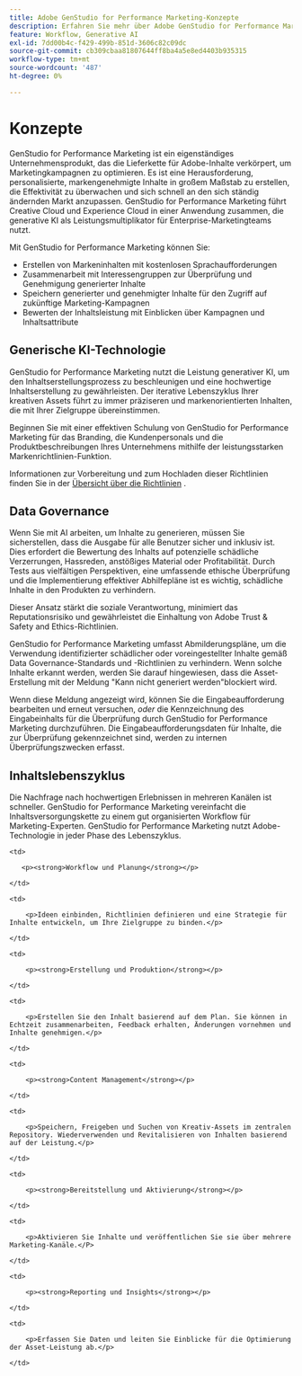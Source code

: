 ```yaml
---
title: Adobe GenStudio for Performance Marketing-Konzepte
description: Erfahren Sie mehr über Adobe GenStudio for Performance Marketing-Konzepte und -Terminologie.
feature: Workflow, Generative AI
exl-id: 7dd00b4c-f429-499b-851d-3606c82c09dc
source-git-commit: cb309cbaa81807644ff8ba4a5e8ed4403b935315
workflow-type: tm+mt
source-wordcount: '487'
ht-degree: 0%

---
```


# Konzepte

GenStudio for Performance Marketing ist ein eigenständiges Unternehmensprodukt, das die Lieferkette für Adobe-Inhalte verkörpert, um Marketingkampagnen zu optimieren. Es ist eine Herausforderung, personalisierte, markengenehmigte Inhalte in großem Maßstab zu erstellen, die Effektivität zu überwachen und sich schnell an den sich ständig ändernden Markt anzupassen. GenStudio for Performance Marketing führt Creative Cloud und Experience Cloud in einer Anwendung zusammen, die generative KI als Leistungsmultiplikator für Enterprise-Marketingteams nutzt.

Mit GenStudio for Performance Marketing können Sie:

* Erstellen von Markeninhalten mit kostenlosen Sprachaufforderungen
* Zusammenarbeit mit Interessengruppen zur Überprüfung und Genehmigung generierter Inhalte
* Speichern generierter und genehmigter Inhalte für den Zugriff auf zukünftige Marketing-Kampagnen
* Bewerten der Inhaltsleistung mit Einblicken über Kampagnen und Inhaltsattribute

## Generische KI-Technologie

GenStudio for Performance Marketing nutzt die Leistung generativer KI, um den Inhaltserstellungsprozess zu beschleunigen und eine hochwertige Inhaltserstellung zu gewährleisten. Der iterative Lebenszyklus Ihrer kreativen Assets führt zu immer präziseren und markenorientierten Inhalten, die mit Ihrer Zielgruppe übereinstimmen.

Beginnen Sie mit einer effektiven Schulung von GenStudio for Performance Marketing für das Branding, die Kundenpersonals und die Produktbeschreibungen Ihres Unternehmens mithilfe der leistungsstarken Markenrichtlinien-Funktion.

Informationen zur Vorbereitung und zum Hochladen dieser Richtlinien finden Sie in der [Übersicht über die Richtlinien](../user-guide/guidelines/overview.md) .

## Data Governance

Wenn Sie mit AI arbeiten, um Inhalte zu generieren, müssen Sie sicherstellen, dass die Ausgabe für alle Benutzer sicher und inklusiv ist. Dies erfordert die Bewertung des Inhalts auf potenzielle schädliche Verzerrungen, Hassreden, anstößiges Material oder Profitabilität. Durch Tests aus vielfältigen Perspektiven, eine umfassende ethische Überprüfung und die Implementierung effektiver Abhilfepläne ist es wichtig, schädliche Inhalte in den Produkten zu verhindern.

Dieser Ansatz stärkt die soziale Verantwortung, minimiert das Reputationsrisiko und gewährleistet die Einhaltung von Adobe Trust &amp; Safety and Ethics-Richtlinien.

GenStudio for Performance Marketing umfasst Abmilderungspläne, um die Verwendung identifizierter schädlicher oder voreingestellter Inhalte gemäß Data Governance-Standards und -Richtlinien zu verhindern. Wenn solche Inhalte erkannt werden, werden Sie darauf hingewiesen, dass die Asset-Erstellung mit der Meldung &quot;Kann nicht generiert werden&quot;blockiert wird.

Wenn diese Meldung angezeigt wird, können Sie die Eingabeaufforderung bearbeiten und erneut versuchen, _oder_ die Kennzeichnung des Eingabeinhalts für die Überprüfung durch GenStudio for Performance Marketing durchzuführen. Die Eingabeaufforderungsdaten für Inhalte, die zur Überprüfung gekennzeichnet sind, werden zu internen Überprüfungszwecken erfasst.

## Inhaltslebenszyklus

Die Nachfrage nach hochwertigen Erlebnissen in mehreren Kanälen ist schneller. GenStudio for Performance Marketing vereinfacht die Inhaltsversorgungskette zu einem gut organisierten Workflow für Marketing-Experten. GenStudio for Performance Marketing nutzt Adobe-Technologie in jeder Phase des Lebenszyklus.

<table style="table-layout:auto">

<tr style="border: 0;">

    <td>

       <p><strong>Workflow und Planung</strong></p>

    </td>

    <td>

        <p>Ideen einbinden, Richtlinien definieren und eine Strategie für Inhalte entwickeln, um Ihre Zielgruppe zu binden.</p>

    </td>

</tr>

<tr style="border: 0;">

    <td>

        <p><strong>Erstellung und Produktion</strong></p>

    </td>

    <td>

        <p>Erstellen Sie den Inhalt basierend auf dem Plan. Sie können in Echtzeit zusammenarbeiten, Feedback erhalten, Änderungen vornehmen und Inhalte genehmigen.</p>

    </td>

</tr>

<tr style="border: 0;">

    <td>

        <p><strong>Content Management</strong></p>

    </td>

    <td>

        <p>Speichern, Freigeben und Suchen von Kreativ-Assets im zentralen Repository. Wiederverwenden und Revitalisieren von Inhalten basierend auf der Leistung.</p>

    </td>

</tr>

<tr style="border: 0;">

    <td>

        <p><strong>Bereitstellung und Aktivierung</strong></p>

    </td>

    <td>

        <p>Aktivieren Sie Inhalte und veröffentlichen Sie sie über mehrere Marketing-Kanäle.</P>

    </td>

</tr>

<tr style="border: 0;">

    <td>

        <p><strong>Reporting und Insights</strong></p>

    </td>

    <td>

        <p>Erfassen Sie Daten und leiten Sie Einblicke für die Optimierung der Asset-Leistung ab.</p>

    </td>

</tr>

</table>
